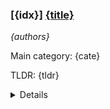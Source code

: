 ### [{idx}] [{title}]({url})
*{authors}*

Main category: {cate}

TLDR: {tldr}


<details>
  <summary>Details</summary>
Motivation: {motivation}

Method: {method}

Result: {result}

Conclusion: {conclusion}

Abstract: {summary}

</details>